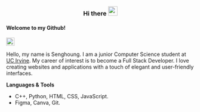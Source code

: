<h3 align = "center"> Hi there <img src="https://media.giphy.com/media/hvRJCLFzcasrR4ia7z/giphy.gif" width="25px"> </h3>

<h4 aligh = "center"> Welcome to my Github! </h4>
<a href = "https://www.linkedin.com/in/senghounglim">
   <img align = "center" alt = "SHL's LinkedIn" width = "22px"
   src =  "https://raw.githubusercontent.com/peterthehan/peterthehan/master/assets/twitter.svg" />
</a>

Hello, my name is Senghoung. I am a junior Computer Science student at [UC Irvine](https://uci.edu/). My career of interest is to become a Full Stack Developer. I love creating websites and applications with a touch of elegant and user-friendly interfaces.

**Languages & Tools**
- C++, Python, HTML, CSS, JavaScript. 
- Figma, Canva, Git. 
<!--
**SenghoungLim/SenghoungLim** is a ✨ _special_ ✨ repository because its `README.md` (this file) appears on your GitHub profile.

Here are some ideas to get you started:

- 🔭 I’m currently working on ...
- 🌱 I’m currently learning ...
- 👯 I’m looking to collaborate on ...
- 🤔 I’m looking for help with ...
- 💬 Ask me about ...
- 📫 How to reach me: ...
- 😄 Pronouns: ...
- ⚡ Fun fact: ...
-->
